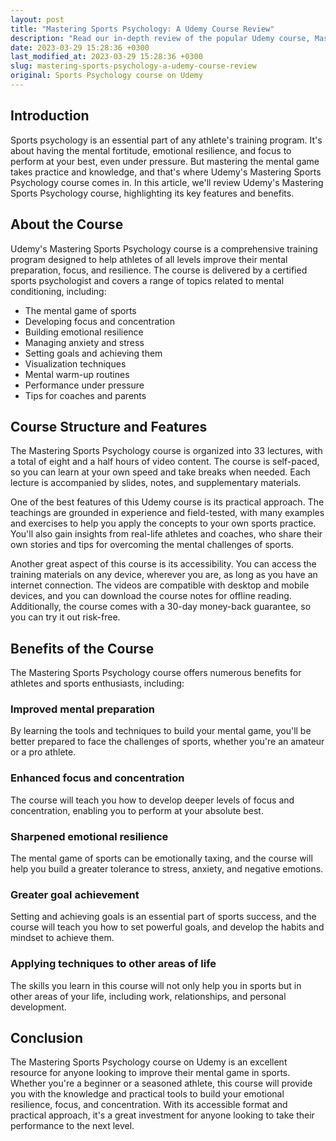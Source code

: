 ```yaml
---
layout: post
title: "Mastering Sports Psychology: A Udemy Course Review"
description: "Read our in-depth review of the popular Udemy course, Mastering Sports Psychology, and discover how it can help you become a better athlete and achieve your goals."
date: 2023-03-29 15:28:36 +0300
last_modified_at: 2023-03-29 15:28:36 +0300
slug: mastering-sports-psychology-a-udemy-course-review
original: Sports Psychology course on Udemy
---
```

## Introduction

Sports psychology is an essential part of any athlete's training program. It's about having the mental fortitude, emotional resilience, and focus to perform at your best, even under pressure. But mastering the mental game takes practice and knowledge, and that's where Udemy's Mastering Sports Psychology course comes in. In this article, we'll review Udemy's Mastering Sports Psychology course, highlighting its key features and benefits.

## About the Course

Udemy's Mastering Sports Psychology course is a comprehensive training program designed to help athletes of all levels improve their mental preparation, focus, and resilience. The course is delivered by a certified sports psychologist and covers a range of topics related to mental conditioning, including:

* The mental game of sports
* Developing focus and concentration
* Building emotional resilience
* Managing anxiety and stress
* Setting goals and achieving them
* Visualization techniques
* Mental warm-up routines
* Performance under pressure
* Tips for coaches and parents

## Course Structure and Features

The Mastering Sports Psychology course is organized into 33 lectures, with a total of eight and a half hours of video content. The course is self-paced, so you can learn at your own speed and take breaks when needed. Each lecture is accompanied by slides, notes, and supplementary materials.

One of the best features of this Udemy course is its practical approach. The teachings are grounded in experience and field-tested, with many examples and exercises to help you apply the concepts to your own sports practice. You'll also gain insights from real-life athletes and coaches, who share their own stories and tips for overcoming the mental challenges of sports.

Another great aspect of this course is its accessibility. You can access the training materials on any device, wherever you are, as long as you have an internet connection. The videos are compatible with desktop and mobile devices, and you can download the course notes for offline reading. Additionally, the course comes with a 30-day money-back guarantee, so you can try it out risk-free.

## Benefits of the Course

The Mastering Sports Psychology course offers numerous benefits for athletes and sports enthusiasts, including:

### Improved mental preparation

By learning the tools and techniques to build your mental game, you'll be better prepared to face the challenges of sports, whether you're an amateur or a pro athlete.

### Enhanced focus and concentration

The course will teach you how to develop deeper levels of focus and concentration, enabling you to perform at your absolute best.

### Sharpened emotional resilience

The mental game of sports can be emotionally taxing, and the course will help you build a greater tolerance to stress, anxiety, and negative emotions.

### Greater goal achievement 

Setting and achieving goals is an essential part of sports success, and the course will teach you how to set powerful goals, and develop the habits and mindset to achieve them.

### Applying techniques to other areas of life

The skills you learn in this course will not only help you in sports but in other areas of your life, including work, relationships, and personal development.

## Conclusion

The Mastering Sports Psychology course on Udemy is an excellent resource for anyone looking to improve their mental game in sports. Whether you're a beginner or a seasoned athlete, this course will provide you with the knowledge and practical tools to build your emotional resilience, focus, and concentration. With its accessible format and practical approach, it's a great investment for anyone looking to take their performance to the next level.